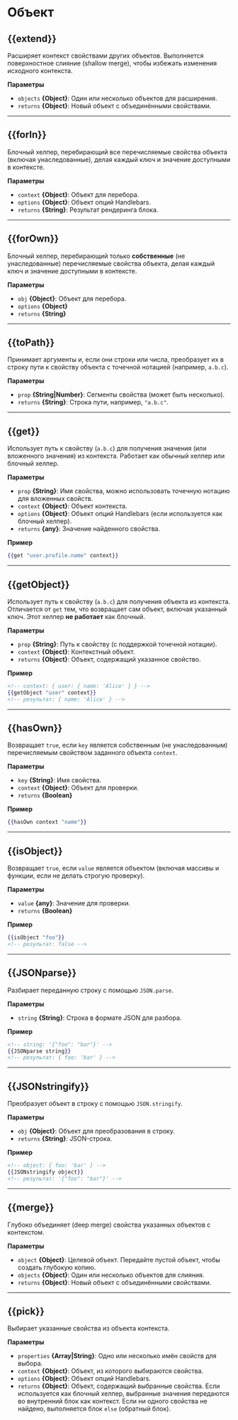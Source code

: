# Объект

## {{extend}}

Расширяет контекст свойствами других объектов. Выполняется поверхностное слияние (shallow merge), чтобы избежать изменения исходного контекста.

**Параметры**

* `objects` **{Object}**: Один или несколько объектов для расширения.
* `returns` **{Object}**: Новый объект с объединёнными свойствами.

---

## {{forIn}}

Блочный хелпер, перебирающий все перечисляемые свойства объекта (включая унаследованные), делая каждый ключ и значение доступными в контексте.

**Параметры**

* `context` **{Object}**: Объект для перебора.
* `options` **{Object}**: Объект опций Handlebars.
* `returns` **{String}**: Результат рендеринга блока.

---

## {{forOwn}}

Блочный хелпер, перебирающий только **собственные** (не унаследованные) перечисляемые свойства объекта, делая каждый ключ и значение доступными в контексте.

**Параметры**

* `obj` **{Object}**: Объект для перебора.
* `options` **{Object}**
* `returns` **{String}**

---

## {{toPath}}

Принимает аргументы и, если они строки или числа, преобразует их в строку пути к свойству объекта с точечной нотацией (например, `a.b.c`).

**Параметры**

* `prop` **{String|Number}**: Сегменты свойства (может быть несколько).
* `returns` **{String}**: Строка пути, например, `"a.b.c"`.

---

## {{get}}

Использует путь к свойству (`a.b.c`) для получения значения (или вложенного значения) из контекста. Работает как обычный хелпер или блочный хелпер.

**Параметры**

* `prop` **{String}**: Имя свойства, можно использовать точечную нотацию для вложенных свойств.
* `context` **{Object}**: Объект контекста.
* `options` **{Object}**: Объект опций Handlebars (если используется как блочный хелпер).
* `returns` **{any}**: Значение найденного свойства.

**Пример**

```handlebars
{{get "user.profile.name" context}}
```

---

## {{getObject}}

Использует путь к свойству (`a.b.c`) для получения объекта из контекста. Отличается от `get` тем, что возвращает сам объект, включая указанный ключ. Этот хелпер **не работает** как блочный.

**Параметры**

* `prop` **{String}**: Путь к свойству (с поддержкой точечной нотации).
* `context` **{Object}**: Контекстный объект.
* `returns` **{Object}**: Объект, содержащий указанное свойство.

**Пример**

```handlebars
<!-- context: { user: { name: 'Alice' } } -->
{{getObject "user" context}}
<!-- результат: { name: 'Alice' } -->
```

---

## {{hasOwn}}

Возвращает `true`, если `key` является собственным (не унаследованным) перечисляемым свойством заданного объекта `context`.

**Параметры**

* `key` **{String}**: Имя свойства.
* `context` **{Object}**: Объект для проверки.
* `returns` **{Boolean}**

**Пример**

```handlebars
{{hasOwn context "name"}}
```

---

## {{isObject}}

Возвращает `true`, если `value` является объектом (включая массивы и функции, если не делать строгую проверку).

**Параметры**

* `value` **{any}**: Значение для проверки.
* `returns` **{Boolean}**

**Пример**

```handlebars
{{isObject "foo"}}
<!-- результат: false -->
```

---

## {{JSONparse}}

Разбирает переданную строку с помощью `JSON.parse`.

**Параметры**

* `string` **{String}**: Строка в формате JSON для разбора.

**Пример**

```handlebars
<!-- string: '{"foo": "bar"}' -->
{{JSONparse string}}
<!-- результат: { foo: 'bar' } -->
```

---

## {{JSONstringify}}

Преобразует объект в строку с помощью `JSON.stringify`.

**Параметры**

* `obj` **{Object}**: Объект для преобразования в строку.
* `returns` **{String}**: JSON-строка.

**Пример**

```handlebars
<!-- object: { foo: 'bar' } -->
{{JSONstringify object}}
<!-- результат: '{"foo": "bar"}' -->
```

---

## {{merge}}

Глубоко объединяет (deep merge) свойства указанных объектов с контекстом.

**Параметры**

* `object` **{Object}**: Целевой объект. Передайте пустой объект, чтобы создать глубокую копию.
* `objects` **{Object}**: Один или несколько объектов для слияния.
* `returns` **{Object}**: Новый объект с объединёнными свойствами.

---

## {{pick}}

Выбирает указанные свойства из объекта контекста.

**Параметры**

* `properties` **{Array|String}**: Одно или несколько имён свойств для выбора.
* `context` **{Object}**: Объект, из которого выбираются свойства.
* `options` **{Object}**: Объект опций Handlebars.
* `returns` **{Object}**: Объект, содержащий выбранные свойства. Если используется как блочный хелпер, выбранные значения передаются во внутренний блок как контекст. Если ни одного свойства не найдено, выполняется блок `else` (обратный блок).
